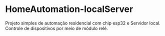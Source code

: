 # HomeAutomation-localServer
Projeto simples de automação residencial com chip esp32 e Servidor local. Controle de dispositivos por meio de módulo relé.
